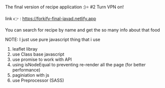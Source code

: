 The final version of recipe application :)⭐
#2 Turn VPN on!

link 👉 :
https://forkify-final-javad.netlify.app

You can search for recipe by name and get the so many info about that food 

NOTE: I just use pure javascript 
thing that i use 

1) leaflet libray 
2) use Class base javascript
3) use promise to work with API 
4) using isNodeEqual to preventing re-render all the page (for better performance)
5) paginiation with js 
6) use Preprocessor (SASS)
